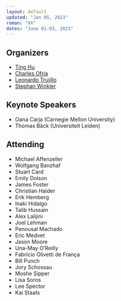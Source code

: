 ```yaml
---
layout: default
updated: "Jan 05, 2023"
roman: "XX"
dates: "June 01-03, 2023"
---
```



## Organizers

- [Ting Hu](https://www.cs.queensu.ca/people/Ting/Hu)
- [Charles Ofria](https://www.egr.msu.edu/people/profile/ofria)
- [Leonardo Trujillo](https://www.researchgate.net/lab/Leonardo-Trujillo-Lab)
- [Stephan Winkler](http://bioinformatics.fh-hagenberg.at/site/index.php?id=36)

## Keynote Speakers

- Oana Carja (Carnegie Mellon University)
- Thomas Bäck (Universiteit Leiden)


## Attending

- Michael Affenzeller
- Wolfgang Banzhaf	 
- Stuart Card
- Emily Dolson
- James Foster
- Christian Haider
- Erik Hemberg
- Inaki Hidalgo
- Talib Hussain
- Alex Lalijini
- Joel Lehman
- Penousal Machado
- Eric Medvet
- Jason Moore
- Una-May O’Reilly
- Fabrício Olivetti de França
- Bill Punch
- Jory Schossau
- Moshe Sipper
- Lisa Soros
- Lee Spector
- Kai Staats

